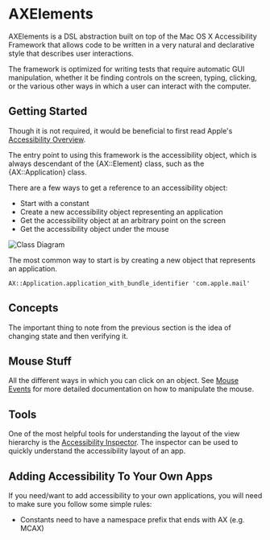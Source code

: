 # AXElements

AXElements is a DSL abstraction built on top of the Mac OS X
Accessibility Framework that allows code to be written in a very
natural and declarative style that describes user interactions.

The framework is optimized for writing tests that require automatic
GUI manipulation, whether it be  finding controls on the screen,
typing, clicking, or the various other ways in which a user can
interact with the computer.


## Getting Started

Though it is not required, it would be beneficial to first read
Apple's
[Accessibility Overview](http://developer.apple.com/library/mac/#documentation/Accessibility/Conceptual/AccessibilityMacOSX/OSXAXModel/OSXAXmodel.html).

The entry point to using this framework is the accessibility object,
which is always descendant of the {AX::Element} class, such as the
{AX::Application} class.

There are a few ways to get a reference to an accessibility object:
* Start with a constant
* Create a new accessibility object representing an application
* Get the accessibility object at an arbitrary point on the screen
* Get the accessibility object under the mouse

![Class Diagram](images/AX.png)

The most common way to start is by creating a new object that
represents an application.

    AX::Application.application_with_bundle_identifier 'com.apple.mail'


## Concepts

The important thing to note from the previous section is the idea of
changing state and then verifying it.

## Mouse Stuff

All the different ways in which you can click on an object. See
[Mouse Events](./MouseEvents.markdown) for more detailed documentation
on how to manipulate the mouse.

## Tools

One of the most helpful tools for understanding the layout of the view
hierarchy is the
[Accessibility Inspector](file:///Developer/Applications/Utilities/Accessibility%20Tools/).
The inspector can be used to quickly understand the accessibility
layout of an app.

## Adding Accessibility To Your Own Apps

If you need/want to add accessibility to your own applications, you
will need to make sure you follow some simple rules:

* Constants need to have a namespace prefix that ends with AX (e.g. MCAX)
